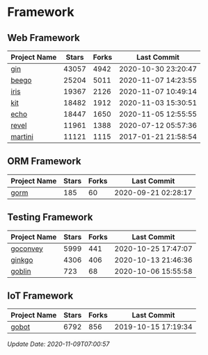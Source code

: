 # Framework

## Web Framework
| Project Name | Stars | Forks | Last Commit |
| ------------ | ----- | ----- | ----------- |
| [gin](https://github.com/gin-gonic/gin) | 43057 | 4942 | 2020-10-30 23:20:47 |
| [beego](https://github.com/astaxie/beego) | 25204 | 5011 | 2020-11-07 14:23:55 |
| [iris](https://github.com/kataras/iris) | 19367 | 2126 | 2020-11-07 10:49:14 |
| [kit](https://github.com/go-kit/kit) | 18482 | 1912 | 2020-11-03 15:30:51 |
| [echo](https://github.com/labstack/echo) | 18447 | 1650 | 2020-11-05 12:55:55 |
| [revel](https://github.com/revel/revel) | 11961 | 1388 | 2020-07-12 05:57:36 |
| [martini](https://github.com/go-martini/martini) | 11121 | 1115 | 2017-01-21 21:58:54 |

## ORM Framework
| Project Name | Stars | Forks | Last Commit |
| ------------ | ----- | ----- | ----------- |
| [gorm](https://github.com/jinzhu/gorm) | 185 | 60 | 2020-09-21 02:28:17 |

## Testing Framework
| Project Name | Stars | Forks | Last Commit |
| ------------ | ----- | ----- | ----------- |
| [goconvey](https://github.com/smartystreets/goconvey) | 5999 | 441 | 2020-10-25 17:47:07 |
| [ginkgo](https://github.com/onsi/ginkgo) | 4306 | 406 | 2020-10-13 21:46:36 |
| [goblin](https://github.com/franela/goblin) | 723 | 68 | 2020-10-06 15:55:58 |

## IoT Framework
| Project Name | Stars | Forks | Last Commit |
| ------------ | ----- | ----- | ----------- |
| [gobot](https://github.com/hybridgroup/gobot) | 6792 | 856 | 2019-10-15 17:19:34 |

*Update Date: 2020-11-09T07:00:57*